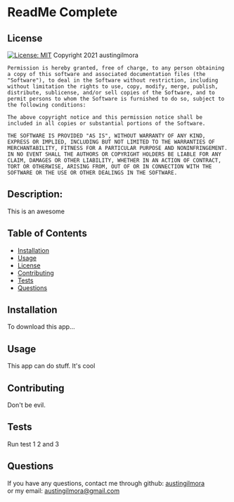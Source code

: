 # ReadMe Complete

  ## License
  [![License: MIT](https://img.shields.io/badge/License-MIT-yellow.svg)](https://opensource.org/licenses/MIT)
    Copyright 2021 austingilmora

    Permission is hereby granted, free of charge, to any person obtaining a copy of this software and associated documentation files (the "Software"), to deal in the Software without restriction, including without limitation the rights to use, copy, modify, merge, publish, distribute, sublicense, and/or sell copies of the Software, and to permit persons to whom the Software is furnished to do so, subject to the following conditions:

    The above copyright notice and this permission notice shall be included in all copies or substantial portions of the Software.

    THE SOFTWARE IS PROVIDED "AS IS", WITHOUT WARRANTY OF ANY KIND, EXPRESS OR IMPLIED, INCLUDING BUT NOT LIMITED TO THE WARRANTIES OF MERCHANTABILITY, FITNESS FOR A PARTICULAR PURPOSE AND NONINFRINGEMENT. IN NO EVENT SHALL THE AUTHORS OR COPYRIGHT HOLDERS BE LIABLE FOR ANY CLAIM, DAMAGES OR OTHER LIABILITY, WHETHER IN AN ACTION OF CONTRACT, TORT OR OTHERWISE, ARISING FROM, OUT OF OR IN CONNECTION WITH THE SOFTWARE OR THE USE OR OTHER DEALINGS IN THE SOFTWARE.


    
    
 
  ## Description:
  
   This is an awesome
  
  ## Table of Contents


  
* [Installation](#installation)
* [Usage](#usage)
* [License](#license)
* [Contributing](#contributing)
* [Tests](#tests)
* [Questions](#questions)
  
## Installation
  To download this app...
  
## Usage
  This app can do stuff. It's cool
  
## Contributing
  Don't be evil.
  
## Tests
  Run test 1 2 and 3
  
## Questions
If you have any questions, contact me through github:
  <a href='https://github.com/austingilmora'>austingilmora</a><br>
or my email:
  <a href='mailto:austingilmora@gmail.com'>austingilmora@gmail.com</a>

